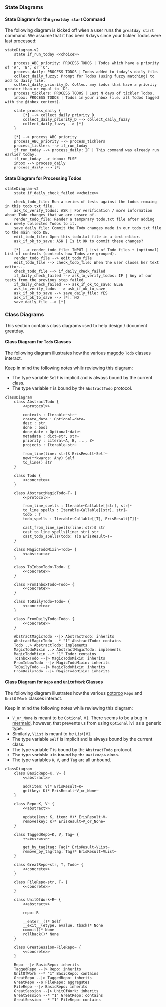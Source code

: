 ### State Diagrams

#### State Diagram for the `greatday start` Command

The following diagram is kicked off when a user runs the `greatday start`
command. We assume that it has been `N` days since your tickler Todos were last
processed:

```mermaid
stateDiagram-v2
    state if_run_today <<choice>>

    process_ABC_priority: PROCESS TODOS | Todos which have a priority of 'A', 'B', or 'C'.
    process_daily: PROCESS TODOS | Todos added to today's daily file.
    collect_daily_fuzzy: Prompt for Todos (using fuzzy matching) to add to daily file.
    collect_daily_priority_D: Collect any todos that have a priority greater than or equal to 'D'.
    process_ticklers: PROCESS TODOS | Last N days of tickler Todos.
    inbox: PROCESS TODOS | Todos in your inbox (i.e. all Todos tagged with the @inbox context).

    state process_daily {
        [*] --> collect_daily_priority_D
        collect_daily_priority_D --> collect_daily_fuzzy
        collect_daily_fuzzy --> [*]
    }

    [*] --> process_ABC_priority
    process_ABC_priority --> process_ticklers
    process_ticklers --> if_run_today
    if_run_today --> process_daily: IF | This command was already run earlier today.
    if_run_today --> inbox: ELSE
    inbox --> process_daily
    process_daily --> [*]
```

#### State Diagram for Processing Todos

```mermaid
stateDiagram-v2
    state if_daily_check_failed <<choice>>

    check_todo_file: Run a series of tests against the todos remaing in this todo.txt file.
    ask_to_verify_todos: ASK | For verification / more information about Todo changes that we are unsure of.
    render_todo_file: Render a temporary todo.txt file after adding our newly collected Todos to it.
    save_daily_file: Commit the Todo changes made in our todo.txt file to the main Todo DB.
    edit_todo_file: Open this todo.txt file in a text editor.
    ask_if_ok_to_save: ASK | Is it OK to commit these changes?

    [*] --> render_todo_file: INPUT | List of Todo files + (optional) List of contexts (controls how Todos are grouped).
    render_todo_file --> edit_todo_file
    edit_todo_file --> check_todo_file: When the user closes her text editor...
    check_todo_file --> if_daily_check_failed
    if_daily_check_failed --> ask_to_verify_todos: IF | Any of our tests from the previous step failed.
    if_daily_check_failed --> ask_if_ok_to_save: ELSE
    ask_to_verify_todos --> ask_if_ok_to_save
    ask_if_ok_to_save --> save_daily_file: YES
    ask_if_ok_to_save --> [*]: NO
    save_daily_file --> [*]
```

### Class Diagrams

This section contains class diagrams used to help design / document greatday.

#### Class Diagram for `Todo` Classes

The following diagram illustrates how the various [magodo][1] `Todo` classes
interact.

Keep in mind the following notes while reviewing this diagram:

* The type variable `Self` is implicit and is always bound by the current class.
* The type variable `T` is bound by the `AbstractTodo` protocol.

```mermaid
classDiagram
    class AbstractTodo {
        <<protocol>>

        contexts : Iterable~str~
        create_date : Optional~date~
        desc : str
        done : bool
        done_date : Optional~date~
        metadata : dict~str, str~
        priority : Literal~A, B, ..., Z~
        projects : Iterable~str~

        from_line(line: str)$ ErisResult~Self~
        new(**kwargs: Any) Self
        to_line() str
    }

    class Todo {
        <<concrete>>
    }

    class AbstractMagicTodo~T~ {
        <<protocol>>

        from_line_spells : Iterable~Callable[[str], str]~
        to_line_spells : Iterable~Callable[[str], str]~
        todo : T
        todo_spells : Iterable~Callable[[T], ErisResult[T]]~

        cast_from_line_spells(line: str)$ str
        cast_to_line_spells(line: str) str
        cast_todo_spells(todo: T)$ ErisResult~T~
    }

    class MagicTodoMixin~Todo~ {
        <<abstract>>
    }

    class ToInboxTodo~Todo~ {
        <<concrete>>
    }

    class FromInboxTodo~Todo~ {
        <<concrete>>
    }

    class ToDailyTodo~Todo~ {
        <<concrete>>
    }

    class FromDailyTodo~Todo~ {
        <<concrete>>
    }

    AbstractMagicTodo --|> AbstractTodo: inherits
    AbstractMagicTodo --* "1" AbstractTodo: contains
    Todo ..> AbstractTodo: implements
    MagicTodoMixin ..> AbstractMagicTodo: implements
    MagicTodoMixin --* "1" Todo: contains
    ToInboxTodo --|> MagicTodoMixin: inherits
    FromInboxTodo --|> MagicTodoMixin: inherits
    ToDailyTodo --|> MagicTodoMixin: inherits
    FromDailyTodo --|> MagicTodoMixin: inherits
```

#### Class Diagram for `Repo` and `UnitOfWork` Classes

The following diagram illustrates how the various [potoroo][2] `Repo` and `UnitOfWork`
classes interact.

Keep in mind the following notes while reviewing this diagram:

* `V_or_None` is meant to be `Optional[V]`. There seems to be a bug in
  [mermaid][3], however, that prevents us from using `Optional[V]` as a generic
  type.
* Similarly, `VList` is meant to be `List[V]`.
* The type variable `Self` is implicit and is always bound by the current class.
* The type variable `T` is bound by the `AbstractTodo` protocol.
* The type variable `R` is bound by the `BasicRepo` class.
* The type variables `K`, `V`, and `Tag` are all unbound.

```mermaid
classDiagram
    class BasicRepo~K, V~ {
        <<abstract>>

        add(item: V)* ErisResult~K~
        get(key: K)* ErisResult~V_or_None~
    }

    class Repo~K, V~ {
        <<abstract>>

        update(key: K, item: V)* ErisResult~V~
        remove(key: K)* ErisResult~V_or_None~
    }

    class TaggedRepo~K, V, Tag~ {
        <<abstract>>

        get_by_tag(tag: Tag)* ErisResult~VList~
        remove_by_tag(tag: Tag)* ErisResult~VList~
    }

    class GreatRepo~str, T, Todo~ {
        <<concrete>>
    }

    class FileRepo~str, T~ {
        <<concrete>>
    }

    class UnitOfWork~R~ {
        <<abstract>>

        repo: R

        __enter__()* Self
        __exit__(etype, evalue, tback)* None
        commit()* None
        rollback()* None
    }

    class GreatSession~FileRepo~ {
        <<concrete>>
    }

    Repo --|> BasicRepo: inherits
    TaggedRepo --|> Repo: inherits
    UnitOfWork --* "1" BasicRepo: contains
    GreatRepo --|> TaggedRepo: inherits
    GreatRepo --o FileRepo: aggregates
    FileRepo --|> BasicRepo: inherits
    GreatSession --|> UnitOfWork: inherits
    GreatSession --* "1" GreatRepo: contains
    GreatSession --* "1" FileRepo: contains
```

[1]: https://github.com/bbugyi200/magodo
[2]: https://github.com/bbugyi200/potoroo
[3]: https://github.com/mermaid-js/mermaid
